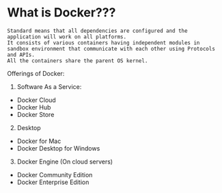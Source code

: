 # What is Docker???

```Docker is a standard collection of executables and packages. 
Standard means that all dependencies are configured and the application will work on all platforms.
It consists of various containers having independent modules in sandbox environment that communicate with each other using Protocols and APIs.
All the containers share the parent OS kernel.
```

Offerings of Docker:

1. Software As a Service:
* Docker Cloud
* Docker Hub
* Docker Store

2. Desktop 
* Docker for Mac
* Docker Desktop for Windows

3. Docker Engine (On cloud servers)
* Docker Community Edition
* Docker Enterprise Edition
